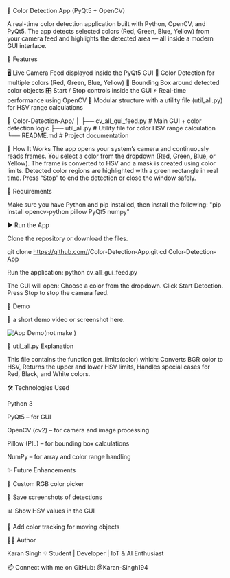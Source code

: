 🎨 Color Detection App (PyQt5 + OpenCV)

A real-time color detection application built with Python, OpenCV, and PyQt5.
The app detects selected colors (Red, Green, Blue, Yellow) from your camera feed and highlights the detected area — all inside a modern GUI interface.

🚀 Features

🖥️ Live Camera Feed displayed inside the PyQt5 GUI
🎯 Color Detection for multiple colors (Red, Green, Blue, Yellow)
🔲 Bounding Box around detected color objects
🎛️ Start / Stop controls inside the GUI
⚡ Real-time performance using OpenCV
🧩 Modular structure with a utility file (util_all.py) for HSV range calculations

📂 Color-Detection-App/
│
├── cv_all_gui_feed.py   # Main GUI + color detection logic
├── util_all.py          # Utility file for color HSV range calculation
└── README.md            # Project documentation


🧠 How It Works
The app opens your system’s camera and continuously reads frames.
You select a color from the dropdown (Red, Green, Blue, or Yellow).
The frame is converted to HSV and a mask is created using color limits.
Detected color regions are highlighted with a green rectangle in real time.
Press “Stop” to end the detection or close the window safely.


🧰 Requirements

Make sure you have Python and pip installed, then install the following:
"pip install opencv-python pillow PyQt5 numpy"

▶️ Run the App

Clone the repository or download the files.

git clone https://github.com/<your-username>/Color-Detection-App.git
cd Color-Detection-App

Run the application:
python cv_all_gui_feed.py


The GUI will open:
Choose a color from the dropdown.
Click Start Detection.
Press Stop to stop the camera feed.


📸 Demo

🧠 a short demo video or screenshot here.

![App Demo](demo.gif)(not make )

🧩 util_all.py Explanation

This file contains the function get_limits(color) which:
Converts BGR color to HSV,
Returns the upper and lower HSV limits,
Handles special cases for Red, Black, and White colors.


🛠️ Technologies Used

Python 3

PyQt5 – for GUI

OpenCV (cv2) – for camera and image processing

Pillow (PIL) – for bounding box calculations

NumPy – for array and color range handling

✨ Future Enhancements

🎨 Custom RGB color picker

📁 Save screenshots of detections

📊 Show HSV values in the GUI

🧠 Add color tracking for moving objects

👨‍💻 Author

Karan Singh
💡 Student | Developer | IoT & AI Enthusiast

📫 Connect with me on GitHub: @Karan-Singh194
